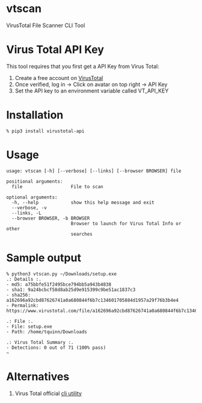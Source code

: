 # vtscan
VirusTotal File Scanner CLI Tool

# Virus Total API Key
This tool requires that you first get a API Key from Virus Total:
1. Create a free account on [VirusTotal](https://www.virustotal.com/gui/join-us)
2. Once verified, log in -> Click on avatar on top right -> API Key
3. Set the API key to an environment variable called VT_API_KEY
# Installation
````
% pip3 install virustotal-api
````
# Usage
````
usage: vtscan [-h] [--verbose] [--links] [--browser BROWSER] file

positional arguments:
  file                  File to scan

optional arguments:
  -h, --help            show this help message and exit
  --verbose, -v
  --links, -L
  --browser BROWSER, -b BROWSER
                        Browser to launch for Virus Total Info or other
                        searches
  ````

# Sample output
````
% python3 vtscan.py ~/Downloads/setup.exe
.: Details :.
- md5: a75bbfe51f2495bce794bb5a943b4838
- sha1: 9a24bcbcf58d8ab25d9e915399c9be51ac1837c3
- sha256: a162696a92cbd87626741a0a680844f6b7c134601705884d1957a29f76b3b4e4
- Permalink: https://www.virustotal.com/file/a162696a92cbd87626741a0a680844f6b7c134601705884d1957a29f76b3b4e4/analysis/1578238813/

.: File :.
- File: setup.exe
- Path: /home/tquinn/Downloads

.: Virus Total Summary :.
- Detections: 0 out of 71 (100% pass)
~
````

# Alternatives
1. Virus Total official [cli utility](https://github.com/VirusTotal/vt-cli)
